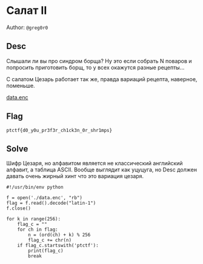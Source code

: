 # Салат II
Author: `@greg0r0`

## Desc
Слышали ли вы про синдром борща? Ну это если собрать N поваров и попросить приготовить борщ, то у всех окажутся разные рецепты...

С салатом Цезарь работает так же, правда вариаций рецепта, наверное, поменьше.

[data.enc](../public/data.enc)

## Flag

```
ptctf{d0_y0u_pr3f3r_ch1ck3n_0r_shr1mps}
```

## Solve

Шифр Цезаря, но алфавитом является не классический английский алфавит, а таблица ASCII. Вообще выглядит как уцуцуга, но Desc должен давать очень жирный хинт что это вариация цезаря.

```
#!/usr/bin/env python

f = open('./data.enc', "rb")
flag = f.read().decode("latin-1")
f.close()

for k in range(256):
    flag_c = ""
    for ch in flag:
        n = (ord(ch) + k) % 256
        flag_c += chr(n)
    if flag_c.startswith('ptctf'):
        print(flag_c)
        break

```